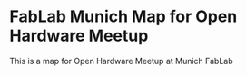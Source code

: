 # FabLab Munich Map for Open Hardware Meetup

This is a map for Open Hardware Meetup at Munich FabLab
